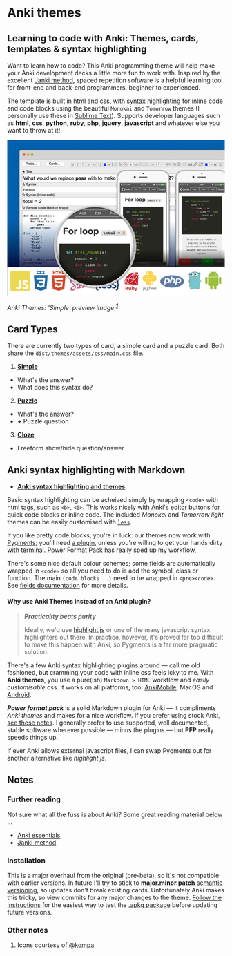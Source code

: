# Anki themes
## Learning to code with Anki: Themes, cards, templates & syntax highlighting

Want to learn how to code? This Anki programming theme will help make your Anki development decks a little more fun to work with. Inspired by the excellent [Janki method](#further-reading), spaced repetition software is a helpful learning tool for front-end and back-end programmers, beginner to experienced.

The template is built in html and css, with [syntax highlighting](./dist/themes/assets/css/README.md) for inline code and code blocks using the beautiful `Monokai` and `Tomorrow` themes (I personally use these in [Sublime Text](http://www.sublimetext.com)). Supports developer languages such as **html**, **css**, **python**, **ruby**, **php**, **jquery**, **javascript** and whatever else you want to throw at it!

![Preview image](./preview.png)

*Anki Themes: 'Simple' preview image* <sup>***[1](#other-notes)***</sup>


## Card Types
There are currently two types of card, a simple card and a puzzle card. Both share the `dist/themes/assets/css/main.css` file.

1. **[Simple](./dist/themes/simple/README.md)**
  - What's the answer?
  - What does this syntax do?
2. **[Puzzle](./dist/themes/puzzle/README.md)**
  - What's the answer?
  - **+** Puzzle question
3. **[Cloze](./dist/themes/cloze/README.md)**
  - Freeform show/hide question/answer


## Anki syntax highlighting with Markdown

- **[Anki syntax highlighting and themes](./dist/themes/assets/css/README.md)**

Basic syntax highlighting can be acheived simply by wrapping `<code>` with html tags, such as `<b>`, `<i>`. This works nicely with Anki's editor buttons for quick code blocks or inline code. The included *Monokai* and *Tomorrow light* themes can be easily customised with [`less`](http://lesscss.org).

If you like pretty code blocks, you're in luck: our themes now work with [Pygments](http://pygments.org/); you'll need [a plugin](https://ankiweb.net/shared/info/162313389), unless you're willing to get your hands dirty with terminal. Power Format Pack has really sped up my workflow,

There's some nice default colour schemes; some fields are automatically wrapped in `<code>` so all you need to do is add the symbol, class or function. The main `(code blocks ..)` need to be wrapped in `<pre><code>`. See [fields documentation](./dist/themes/README.md) for more details.


#### Why use Anki Themes instead of an Anki plugin?

> ***Practicality beats purity***
>
> Ideally, we'd use [highlight.js](https://highlightjs.org/) or one of the many javascript syntax highlighters out there. In practice, however, it's proved far too difficult to make this happen with Anki, so Pygments is a far more pragmatic solution.

There's a few Anki syntax highlighting plugins around — call me old fashioned, but cramming your code with inline css feels icky to me. With **Anki themes**, you use a pure(ish) `Markdown > HTML` workflow and *easily customisable* css. It works on all platforms, too: [AnkiMobile](http://ankisrs.net/docs/AnkiMobile.html), MacOS and [Android](https://github.com/ankidroid/Anki-Android).

***Power format pack*** is a solid Markdown plugin for Anki — it compliments *Anki themes* and makes for a nice workflow. If you prefer using stock Anki, [see these notes](./dist/themes/assets/css/README.md#automatic-syntax-highlighting-with-pygments). I generally prefer to use supported, well documented, stable software wherever possible — minus the plugins — but **PFP** really speeds things up.

If ever Anki allows external javascript files, I can swap Pygments out for another alternative like _highlight.js_.


## Notes

### Further reading

Not sure what all the fuss is about Anki? Some great reading material below ...

- [Anki essentials](http://alexvermeer.com/anki-essentials/)
- [Janki method](http://www.jackkinsella.ie/2011/12/05/janki-method.html)

### Installation

This is a major overhaul from the original (pre-beta), so it's not compatible with earlier versions. In future I'll try to stick to **major.minor.patch** [semantic versioning](http://semver.org), so updates don't break existing cards. Unfortunately Anki makes this tricky, so view commits for any major changes to the theme. [Follow the instructions](./dist/deck/README.md) for the easiest way to test the [.apkg package](./dist/deck) before updating future versions.

<!-- NOTES -->

### Other notes

1. Icons courtesy of [@kompa](http://devicon.fr)
